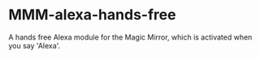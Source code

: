 # MMM-alexa-hands-free
A hands free Alexa module for the Magic Mirror, which is activated when you say 'Alexa'.
